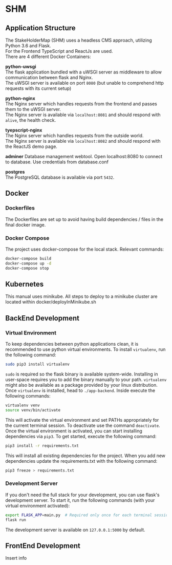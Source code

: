 # SHM
## Application Structure
The StakeHolderMap (SHM) uses a headless CMS approach, utilizing Python 3.6 and Flask.  
For the Frontend TypeScript and ReactJs are used.  
There are 4 different Docker Containers:

**python-uwsgi**  
The flask application bundled with a uWSGI server as middleware to allow communication between flask and Nginx.  
The uWSGI server is available on port `8080` (but unable to comprehend http requests with its current setup)
 
**python-nginx**  
The Nginx server which handles requests from the frontend and passes them to the uWSGI server.  
The Nginx server is available via `localhost:8081` and should respond with `alive`, the health check.
 
**tyepscript-nginx**  
The Nginx server which handles requests from the outside world.  
The Nginx server is available via `localhost:8082` and should respond with the ReactJS demo page.
 
**adminer**
Database management webtool. Open localhost:8080 to connect to database. Use credentials from database.conf

**postgres**  
The PostgreSQL database is available via port `5432`.

## Docker
### Dockerfiles
The Dockerfiles are set up to avoid having build dependencies / files in the final docker image.

### Docker Compose
The project uses docker-compose for the local stack. Relevant commands:

```bash
docker-compose build  
docker-compose up -d  
docker-compose stop
```
## Kubernetes
 
This manual uses minikube. All steps to deploy to a minikube cluster are located within docker/deployInMinikube.sh

## BackEnd Development
### Virtual Environment
To keep dependencies between python applications clean, it is recommended to use python virtual environments. To install `virtualenv`, run the following command:
 
```bash
sudo pip3 install virtualenv
```
 
`sudo` is required so the flask binary is available system-wide. Installing in user-space requires you to add the binary manually to your path. `virtualenv` might also be available as a package provided by your linux distribution.  
Once `virtualenv` is installed, head to `./app-backend`. Inside execute the following commands:
 
```bash
virtualenv venv  
source venv/bin/activate
```
 
This will activate the virtual environment and set PATHs appropriately for the current terminal session. To deactivate use the command `deactivate`.  
Once the virtual environment is activated, you can start installing dependencies via `pip3`. To get started, execute the following command:

```bash
pip3 install -r requirements.txt
```

This will install all existing dependencies for the project. When you add new dependencies update the requirements.txt with the following command:

```bash
pip3 freeze > requirements.txt
```

### Development Server
If you don't need the full stack for your development, you can use flask's development server. To start it, run the following commands (with your virtual environment activated):

```bash
export FLASK_APP=main.py  # Required only once for each terminal session
flask run
```

The development server is available on `127.0.0.1:5000` by default.

## FrontEnd Development
Insert info
